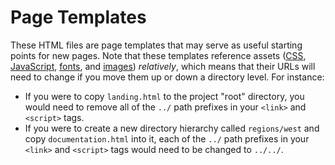 # Page Templates

These HTML files are page templates that may serve as useful starting points
for new pages. Note that these templates reference assets ([CSS](../css),
[JavaScript](../js), [fonts](../fonts), and [images](../images)) _relatively_,
which means that their URLs will need to change if you move them up or down a
directory level. For instance:

* If you were to copy `landing.html` to the project "root" directory, you would
  need to remove all of the `../` path prefixes in your `<link>` and `<script>`
  tags.
* If you were to create a new directory hierarchy called `regions/west` and
  copy `documentation.html` into it, each of the `../` path prefixes in your
  `<link>` and `<script>` tags would need to be changed to `../../`.
